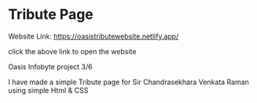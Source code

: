 <h1>Tribute Page</h1>

Website Link: https://oasistributewebsite.netlify.app/

click the above link to open the website

Oasis Infobyte project 3/6

I have made a simple Tribute page for Sir Chandrasekhara Venkata Raman using simple Html & CSS 
